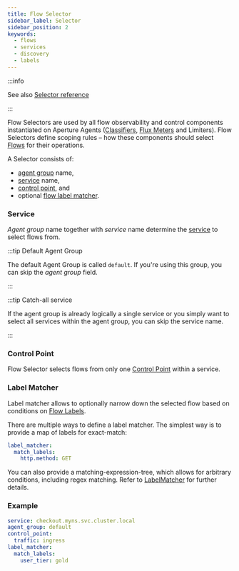 ```yaml
---
title: Flow Selector
sidebar_label: Selector
sidebar_position: 2
keywords:
  - flows
  - services
  - discovery
  - labels
---
```


:::info

See also [Selector reference](/references/configuration/policies.md#v1-selector)

:::

Flow Selectors are used by all flow observability and control components
instantiated on Aperture Agents ([Classifiers][classifier], [Flux
Meters][flux-meter] and Limiters). Flow Selectors define scoping rules – how
these components should select [Flows][flow] for their operations.

A Selector consists of:

- [agent group][agent-group] name,
- [service][service] name,
- [control point][control-point], and
- optional [flow label matcher](#label-matcher).

### Service

_Agent group_ name together with _service_ name determine the [service][service]
to select flows from.

:::tip Default Agent Group

The default Agent Group is called `default`. If you're using this group, you can
skip the _agent group_ field.

:::

:::tip Catch-all service

If the agent group is already logically a single service or you simply want to
select all services within the agent group, you can skip the service name.

:::

### Control Point

Flow Selector selects flows from only one [Control Point][control-point] within
a service.

### Label Matcher

Label matcher allows to optionally narrow down the selected flow based on
conditions on [Flow Labels][label].

There are multiple ways to define a label matcher. The simplest way is to
provide a map of labels for exact-match:

```yaml
label_matcher:
  match_labels:
    http.method: GET
```

You can also provide a matching-expression-tree, which allows for arbitrary
conditions, including regex matching. Refer to [LabelMatcher][label-matcher] for further details.

### Example

```yaml
service: checkout.myns.svc.cluster.local
agent_group: default
control_point:
  traffic: ingress
label_matcher:
  match_labels:
    user_tier: gold
```

[flow]: /concepts/flow-control/flow-control.md#flow
[label]: /concepts/flow-control/flow-label.md
[control-point]: /concepts/flow-control/flow-control.md#control-point
[service]: /concepts/service.md
[agent-group]: /concepts/service.md#agent-group
[flux-meter]: /concepts/flow-control/flux-meter.md
[classifier]: /concepts/flow-control/flow-classifier.md
[label-matcher]: /references/configuration/policies.md#v1-label-matcher
